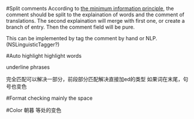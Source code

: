 #Split comments
According to [the minimum information principle](http://www.supermemo.com/articles/20rules.htm), the comment should be split to the explaination of words and the comment of translations.
The second explaination will merge with first one, or create a branch of entry.
Then the comment field will be pure.

This can be implemented by tag the comment by hand or NLP. (NSLinguisticTagger?)

#Auto highlight
highlight words

underline phrases

完全匹配可以解决一部分，前段部分匹配解决直接加ed的类型
如果词在末尾，句号也变色

#Format checking
mainly the space

#Color
朝暮 等处的变色
